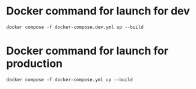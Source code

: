 # Docker command for launch for dev

```
docker compose -f docker-compose.dev.yml up --build
```

# Docker command for launch for production

```
docker compose -f docker-compose.yml up --build
```
